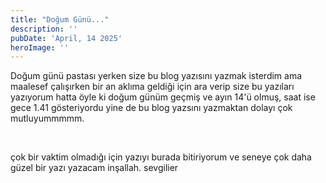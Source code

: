 ```yaml
---
title: "Doğum Günü..."
description: ''
pubDate: 'April, 14 2025'
heroImage: ''
---
```


Doğum günü pastası yerken size bu blog yazısını yazmak isterdim ama maalesef çalışırken bir an aklıma geldiği için ara verip size bu yazıları yazıyorum hatta öyle ki doğum günüm geçmiş ve ayın 14'ü olmuş, saat ise gece 1.41 gösteriyordu yine de bu blog yazsını yazmaktan dolayı çok mutluyummmmm.

<br />

çok bir vaktim olmadığı için yazıyı burada bitiriyorum ve seneye çok daha güzel bir yazı yazacam inşallah. sevgilier



























